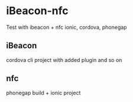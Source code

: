# iBeacon-nfc
Test with ibeacon + nfc ionic, cordova, phonegap

## iBeacon
cordova cli project with added plugin and so on

## nfc
phonegap build + ionic project
